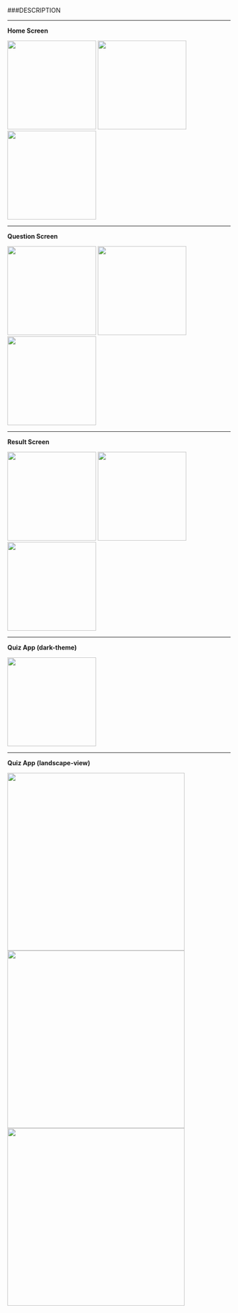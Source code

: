 ###DESCRIPTION

***
**Home Screen**  
<p float="left">
    <img src="readme-images/img_6.png" width="200" />
    <img src="readme-images/img_7.png" width="200" />
    <img src="readme-images/img_11.png" width="200" />
</p>

***
**Question Screen**  

<p float="left">
    <img src="readme-images/img_8.png" width="200" />
    <img src="readme-images/img_9.png" width="200" />
    <img src="readme-images/img_10.png" width="200" />
</p>

***
**Result Screen**  

<p float="left">
    <img src="readme-images/img_12a.png" width="200" />
    <img src="readme-images/img_12b.png" width="200" />
    <img src="readme-images/img_13.png" width="200" />
</p>

***
**Quiz App (dark-theme)**

<img src="readme-images/img_14.png" width="200" />

***
**Quiz App (landscape-view)**

<img src="readme-images/img_15.png" width="400" />
<img src="readme-images/img_16.png" width="400" />
<img src="readme-images/img_17.png" width="400" />

